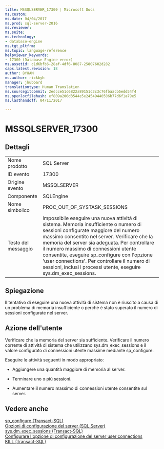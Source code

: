 ```yaml
---
title: MSSQLSERVER_17300 | Microsoft Docs
ms.custom: 
ms.date: 04/04/2017
ms.prod: sql-server-2016
ms.reviewer: 
ms.suite: 
ms.technology:
- database-engine
ms.tgt_pltfrm: 
ms.topic: language-reference
helpviewer_keywords:
- 17300 (Database Engine error)
ms.assetid: c1d6bfb6-28af-4df6-8087-25807602d282
caps.latest.revision: 18
author: BYHAM
ms.author: rickbyh
manager: jhubbard
translationtype: Human Translation
ms.sourcegitcommit: 2edcce51c6822a89151c3c3c76fbaacb5edd54f4
ms.openlocfilehash: ef809a200d3544e5e24549440506b77d6f1a79e5
ms.lasthandoff: 04/11/2017

---
```

# <a name="mssqlserver17300"></a>MSSQLSERVER_17300
  
## <a name="details"></a>Dettagli  
  
|||  
|-|-|  
|Nome prodotto|SQL Server|  
|ID evento|17300|  
|Origine evento|MSSQLSERVER|  
|Componente|SQLEngine|  
|Nome simbolico|PROC_OUT_OF_SYSTASK_SESSIONS|  
|Testo del messaggio|Impossibile eseguire una nuova attività di sistema. Memoria insufficiente o numero di sessioni configurate maggiore del numero massimo consentito nel server. Verificare che la memoria del server sia adeguata. Per controllare il numero massimo di connessioni utente consentite, eseguire sp_configure con l'opzione 'user connections'. Per controllare il numero di sessioni, inclusi i processi utente, eseguire sys.dm_exec_sessions.|  
  
## <a name="explanation"></a>Spiegazione  
Il tentativo di eseguire una nuova attività di sistema non è riuscito a causa di un problema di memoria insufficiente o perché è stato superato il numero di sessioni configurate nel server.  
  
## <a name="user-action"></a>Azione dell'utente  
Verificare che la memoria del server sia sufficiente. Verificare il numero corrente di attività di sistema che utilizzano sys.dm_exec_sessions e il valore configurato di connessioni utente massime mediante sp_configure.  
  
Eseguire le attività seguenti in modo appropriato:  
  
-   Aggiungere una quantità maggiore di memoria al server.  
  
-   Terminare uno o più sessioni.  
  
-   Aumentare il numero massimo di connessioni utente consentite sul server.  
  
## <a name="see-also"></a>Vedere anche  
[sp_configure &#40;Transact-SQL&#41;](~/relational-databases/system-stored-procedures/sp-configure-transact-sql.md)  
[Opzioni di configurazione del server &#40;SQL Server&#41;](~/database-engine/configure-windows/server-configuration-options-sql-server.md)  
[sys.dm_exec_sessions &#40;Transact-SQL&#41;](~/relational-databases/system-dynamic-management-views/sys-dm-exec-query-stats-transact-sql.md)  
[Configurare l'opzione di configurazione del server user connections](~/database-engine/configure-windows/configure-the-user-connections-server-configuration-option.md)  
[KILL &#40;Transact-SQL&#41;](~/t-sql/language-elements/kill-transact-sql.md)  
  

